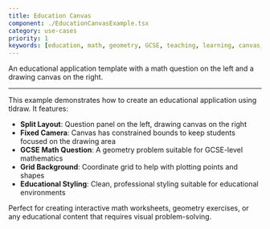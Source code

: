 ```yaml
---
title: Education Canvas
component: ./EducationCanvasExample.tsx
category: use-cases
priority: 1
keywords: [education, math, geometry, GCSE, teaching, learning, canvas, fixed camera]
---
```


An educational application template with a math question on the left and a drawing canvas on the right.

---

This example demonstrates how to create an educational application using tldraw. It features:

- **Split Layout**: Question panel on the left, drawing canvas on the right
- **Fixed Camera**: Canvas has constrained bounds to keep students focused on the drawing area
- **GCSE Math Question**: A geometry problem suitable for GCSE-level mathematics
- **Grid Background**: Coordinate grid to help with plotting points and shapes
- **Educational Styling**: Clean, professional styling suitable for educational environments

Perfect for creating interactive math worksheets, geometry exercises, or any educational content that requires visual problem-solving.